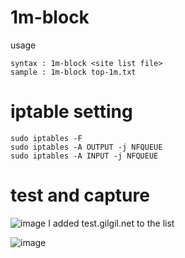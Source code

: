 # 1m-block

usage
```
syntax : 1m-block <site list file>
sample : 1m-block top-1m.txt
```

# iptable setting
```
sudo iptables -F
sudo iptables -A OUTPUT -j NFQUEUE
sudo iptables -A INPUT -j NFQUEUE
```

# test and capture
![image](https://user-images.githubusercontent.com/45089989/140652040-415cf380-daf5-49cb-9ee9-34e3df1f7343.png)
I added test.gilgil.net to the list

![image](https://user-images.githubusercontent.com/45089989/140652066-1cf7f800-8f96-4b14-b33f-1e729ed1412a.png)
